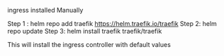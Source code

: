 ingress installed Manually 


Step 1 : helm repo add traefik https://helm.traefik.io/traefik
Step 2: helm repo update
Step 3: helm install traefik traefik/traefik 

This will install the ingress controller with default values 

